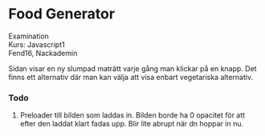 # Food Generator
Examination  
Kurs: Javascript1  
Fend16, Nackademin  

Sidan visar en ny slumpad maträtt varje gång man klickar på en knapp. Det finns ett alternativ där man kan välja att visa enbart vegetariska alternativ.

### Todo
1. Preloader till bilden som laddas in. Bilden borde ha 0 opacitet för att efter den laddat klart fadas upp. Blir lite abrupt när dn hoppar in nu.
